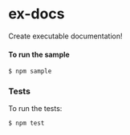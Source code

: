 # ex-docs

Create executable documentation!

#### To run the sample

```
$ npm sample
```

### Tests

To run the tests:

```
$ npm test
```